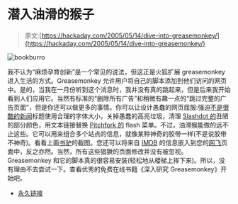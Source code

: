 # 潜入油滑的猴子

> 原文:[https://hackaday.com/2005/05/14/dive-into-greasemonkey/](https://hackaday.com/2005/05/14/dive-into-greasemonkey/)

![bookburro](../Images/1269fb745769de27bf3c3bfb35b46594.png)

我不认为“麻烦孕育创新”是一个常见的说法，但这正是火狐扩展 greasemonkey 进入生活的方式。Greasemonkey 允许用户将自己的脚本添加到他们访问的网页中。是的，当我在一月份听到这个消息时，我并没有真的跳起来，但是后来我开始看到人们应用它。当然有标准的“删除所有广告”和稍微有趣一点的“跳过完整的广告页面”，但是你还可以做更多的事情。你可以让设计愚蠢的网页屈服:强迫[不是很酷的新闻](http://aintitcoolnews.com)标题使用合理的字体大小，关掉愚蠢的高亮垃圾，清理 [Slashdot 的](http://www.slashdot.org/)丑陋的部分颜色，用文本链接替换 [Pitchfork 的](http://www.pitchforkmedia.com/) flash 菜单。不过，油滑猴能做的远不止这些。它可以用来组合多个站点的信息，就像某种神奇的胶带一样(不是说胶带不神奇)。看看上面[书驴](http://overstimulate.com/articles/2005/04/24/greasemonkey-book-burro-find-cheap-books)的截图。您还可以将来自 [IMDB](http://www.imdb.com/) 的信息嵌入到您的[网飞](http://www.netflix.com/)页面中，反之亦然。当然，所有这些猖獗的页面修改并没有被忽视。Greasemonkey 和它的脚本真的很容易安装(轻松地从楼梯上摔下来)。所以，没有理由不去尝试一下。查看优秀的免费在线书籍《深入研究 Greasemonkey》开始吧。

*   [永久链接](http://diveintogreasemonkey.org/)